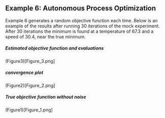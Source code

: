 ## Example 6: Autonomous Process Optimization

Example 6 generates a random objective function each time. Below is an example of the results after running 30 iterations of the mock experiment. After 30 iterations the minimum is found at a temperature of 67.3 and a speed of 30.4, near the true minimum.

##### Estimated objective function and evaluations
(Figure3)[Figure_3.png]

##### convergence plot
(Figure2)[Figure_2.png]

##### True objective function without noise
(Figure1)[Figure_1.png]